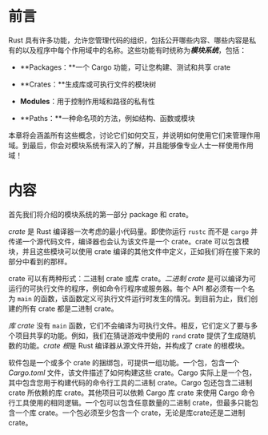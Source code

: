 # 前言

Rust 具有许多功能，允许您管理代码的组织，包括公开哪些内容、哪些内容是私有的以及程序中每个作用域中的名称。这些功能有时统称为***模块系统***，包括：

- **Packages：**一个 Cargo 功能，可让您构建、测试和共享 crate

- **Crates：**生成库或可执行文件的模块树
- **Modules**：用于控制作用域和路径的私有性
- **Paths：**一种命名项的方法，例如结构、函数或模块

本章将会涵盖所有这些概念，讨论它们如何交互，并说明如何使用它们来管理作用域。到最后，你会对模块系统有深入的了解，并且能够像专业人士一样使用作用域！

# 内容

首先我们将介绍的模块系统的第一部分 package 和 crate。

*crate* 是 Rust 编译器一次考虑的最小代码量。即使你运行 `rustc` 而不是 `cargo` 并传递一个源代码文件，编译器也会认为该文件是一个 crate。crate 可以包含模块，并且这些模块可以使用 crate 编译的其他文件中定义，正如我们将在接下来的部分中看到的那样。

crate 可以有两种形式：二进制 crate 或库 crate。*二进制 crate* 是可以编译为可运行的可执行文件的程序，例如命令行程序或服务器。每个 API 都必须有一个名为 `main` 的函数，该函数定义可执行文件运行时发生的情况。到目前为止，我们创建的所有 crate 都是二进制 crate。

*库 crate* 没有 `main` 函数，它们不会编译为可执行文件。相反，它们定义了要与多个项目共享的功能。例如，我们在猜谜游戏中使用的 `rand` crate 提供了生成随机数的功能。*crate 根*是 Rust 编译器从源文件开始，并构成了 crate 的根模块。

软件包是一个或多个 crate 的捆绑包，可提供一组功能。一个包，包含一个 *Cargo.toml* 文件，该文件描述了如何构建这些 crate。Cargo 实际上是一个包，其中包含您用于构建代码的命令行工具的二进制 crate。Cargo 包还包含二进制 crate 所依赖的库 crate。其他项目可以依赖 Cargo 库 crate 来使用 Cargo 命令行工具使用的相同逻辑。一个包可以包含任意数量的二进制 crate，但最多只能包含一个库 crate。一个包必须至少包含一个 crate，无论是库crate还是二进制 crate。

